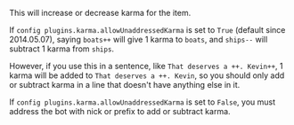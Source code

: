 This will increase or decrease karma for the item.

If `config plugins.karma.allowUnaddressedKarma` is set to `True` (default since 2014.05.07), saying `boats++` will give 1 karma to `boats`, and `ships--` will subtract 1 karma from `ships`.

However, if you use this in a sentence, like `That deserves a ++. Kevin++`, 1 karma will be added to `That deserves a ++. Kevin`, so you should only add or subtract karma in a line that doesn't have anything else in it.

If `config plugins.karma.allowUnaddressedKarma` is set to `False`, you must address the bot with nick or prefix to add or subtract karma.
